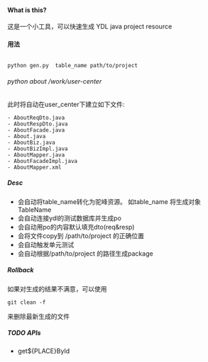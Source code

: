 #### What is this?

这是一个小工具，可以快速生成 YDL java project resource



#### 用法


```

python gen.py  table_name path/to/project

```




###### python about /work/user-center

此时将自动在user_center下建立如下文件:
```
- AboutReqDto.java
- AboutRespDto.java
- AboutFacade.java
- About.java
- AboutBiz.java
- AboutBizImpl.java
- AboutMapper.java
- AboutFacadeImpl.java
- AboutMapper.xml

```


##### Desc

- 会自动将table_name转化为驼峰资源。 如table_name 将生成对象 TableName
- 会自动连接ydl的测试数据库并生成po
- 会自动用po的内容默认填充dto(req&resp)
- 会将文件copy到 /path/to/project 的正确位置
- 会自动触发单元测试
- 会自动根据/path/to/project 的路径生成package


##### Rollback

如果对生成的结果不满意，可以使用

```
git clean -f

```
来删除最新生成的文件


##### TODO APIs 

- get${PLACE}ById



